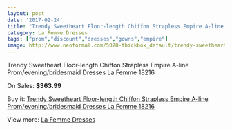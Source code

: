```yaml
---
layout: post
date: '2017-02-24'
title: "Trendy Sweetheart Floor-length Chiffon Strapless Empire A-line Prom/evening/bridesmaid Dresses La Femme 18216"
category: La Femme Dresses
tags: ["prom","discount","dresses","gowns","empire"]
image: http://www.neoformal.com/5078-thickbox_default/trendy-sweetheart-floor-length-chiffon-strapless-empire-a-line-prom-evening-bridesmaid-dresses-la-femme-18216.jpg
---
```

Trendy Sweetheart Floor-length Chiffon Strapless Empire A-line Prom/evening/bridesmaid Dresses La Femme 18216

On Sales: **$363.99**
<a href="https://www.neoformal.com/en/la-femme-dresses/1871-trendy-sweetheart-floor-length-chiffon-strapless-empire-a-line-prom-evening-bridesmaid-dresses-la-femme-18216.html"><amp-img layout="responsive" width="600" height="600" src="//www.neoformal.com/5078-thickbox_default/trendy-sweetheart-floor-length-chiffon-strapless-empire-a-line-prom-evening-bridesmaid-dresses-la-femme-18216.jpg" alt="Trendy Sweetheart Floor-length Chiffon Strapless Empire A-line Prom/evening/bridesmaid Dresses La Femme 18216 0" /></a>
<a href="https://www.neoformal.com/en/la-femme-dresses/1871-trendy-sweetheart-floor-length-chiffon-strapless-empire-a-line-prom-evening-bridesmaid-dresses-la-femme-18216.html"><amp-img layout="responsive" width="600" height="600" src="//www.neoformal.com/5079-thickbox_default/trendy-sweetheart-floor-length-chiffon-strapless-empire-a-line-prom-evening-bridesmaid-dresses-la-femme-18216.jpg" alt="Trendy Sweetheart Floor-length Chiffon Strapless Empire A-line Prom/evening/bridesmaid Dresses La Femme 18216 1" /></a>
<a href="https://www.neoformal.com/en/la-femme-dresses/1871-trendy-sweetheart-floor-length-chiffon-strapless-empire-a-line-prom-evening-bridesmaid-dresses-la-femme-18216.html"><amp-img layout="responsive" width="600" height="600" src="//www.neoformal.com/5080-thickbox_default/trendy-sweetheart-floor-length-chiffon-strapless-empire-a-line-prom-evening-bridesmaid-dresses-la-femme-18216.jpg" alt="Trendy Sweetheart Floor-length Chiffon Strapless Empire A-line Prom/evening/bridesmaid Dresses La Femme 18216 2" /></a>
<a href="https://www.neoformal.com/en/la-femme-dresses/1871-trendy-sweetheart-floor-length-chiffon-strapless-empire-a-line-prom-evening-bridesmaid-dresses-la-femme-18216.html"><amp-img layout="responsive" width="600" height="600" src="//www.neoformal.com/5081-thickbox_default/trendy-sweetheart-floor-length-chiffon-strapless-empire-a-line-prom-evening-bridesmaid-dresses-la-femme-18216.jpg" alt="Trendy Sweetheart Floor-length Chiffon Strapless Empire A-line Prom/evening/bridesmaid Dresses La Femme 18216 3" /></a>

Buy it: [Trendy Sweetheart Floor-length Chiffon Strapless Empire A-line Prom/evening/bridesmaid Dresses La Femme 18216](https://www.neoformal.com/en/la-femme-dresses/1871-trendy-sweetheart-floor-length-chiffon-strapless-empire-a-line-prom-evening-bridesmaid-dresses-la-femme-18216.html "Trendy Sweetheart Floor-length Chiffon Strapless Empire A-line Prom/evening/bridesmaid Dresses La Femme 18216")

View more: [La Femme Dresses](https://www.neoformal.com/en/16-la-femme-dresses "La Femme Dresses")